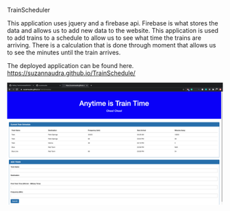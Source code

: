 TrainScheduler
 
This application uses jquery and a firebase api.  Firebase is what stores the data and allows us to add new data to the website.  This application is used to add trains to a schedule to allow us to see what time the trains are arriving.  There is a calculation that is done through moment that allows us to see the minutes until the train arrives. 

The deployed application can be found here. 
https://suzannaudra.github.io/TrainSchedule/

![TrainScheduler](TrainScheduler.png)
